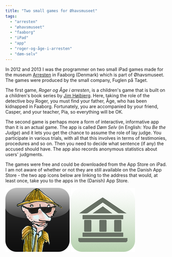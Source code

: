 ```yaml
---
title: "Two small games for Øhavsmuseet"
tags: 
  - "arresten"
  - "øhavsmuseet"
  - "faaborg"
  - "iPad"
  - "app"
  - "roger-og-åge-i-arresten"
  - "døm-selv"
---
```


In 2012 and 2013 I was the programmer on two small iPad games made for the museum [Arresten](https://www.ohavsmuseet.dk/arresten/) in Faaborg (Denmark) which is part of Øhavsmuseet. The games were produced by the small company, Fuglen på Taget.<!--more-->

The first game, *Roger og Åge i arresten*, is a children's game that is built on a children's book series by [Jim Højbjerg](http://jimhojberg.dk/). Here, taking the role of the detective boy Roger, you must find your father, Åge, who has been kidnapped in Faaborg. Fortunately, you are accompanied by your friend, Casper, and your teacher, Pia, so everything will be OK.

The second game is perhaps more a form of interactive, informative app than it is an actual game. The app is called *Døm Selv* (in English: *You Be the Judge*) and it lets you get the chance to assume the role of lay judge. You participate in various trials, with all that this involves in terms of testimonies, procedures and so on. Then you need to decide what sentence (if any) the accused should have. The app also records anonymous statistics about users' judgments.

The games were free and could be downloaded from the App Store on iPad. I am not aware of whether or not they are still available on the Danish App Store - the two app icons below are linking to the address that would, at least once, take you to the apps in the (Danish) App Store.

[![Roger og Åge i arresten](/assets/images/iTunesArtworkRogerOgAage.png)](https://itunes.apple.com/us/app/roger-og-age-i-arresten/id570180765?mt=8) [![Døm Selv](/assets/images/iTunesArtworkDoemSelv.png)](https://itunes.apple.com/dk/app/d-m-selv/id648273795?mt=8)
